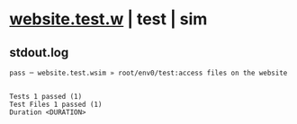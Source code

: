 # [website.test.w](../../../../../../examples/tests/sdk_tests/website/website.test.w) | test | sim

## stdout.log
```log
pass ─ website.test.wsim » root/env0/test:access files on the website
 
 
Tests 1 passed (1)
Test Files 1 passed (1)
Duration <DURATION>
```

